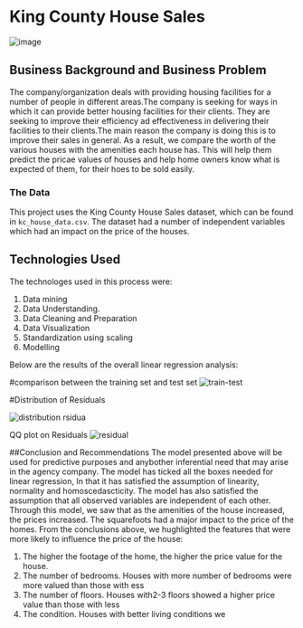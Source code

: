 # King County House Sales
![image](https://user-images.githubusercontent.com/111424284/208081779-77d60d3e-8e2b-4fcd-8125-0356bb5958fa.png)




## Business Background and Business Problem
The company/organization deals with providing housing facilities for a number of people in different areas.The company is seeking for ways in which it can provide better housing facilities for their clients. They are seeking to improve their efficiency ad effectiveness in delivering their facilities to their clients.The main reason the company is doing this is to improve their sales in general.
As a result, we compare the worth of the various houses with the amenities each house has. This will help them predict the pricae values of houses and help home owners know what is expected of them, for their hoes to be sold easily.

### The Data
This project uses the King County House Sales dataset, which can be found in  `kc_house_data.csv`. The dataset had a number of independent variables which had an impact on the price of the houses.


## Technologies Used

The technologes used in this process were:
1. Data mining
2. Data Understanding.
3. Data Cleaning and Preparation
4. Data Visualization
5. Standardization using scaling
6. Modelling

Below are the results of the overall linear regression analysis:


#comparison between the training set and test set
![train-test](https://user-images.githubusercontent.com/111424284/208080740-3a86f571-01c2-48b8-959e-4e5c41bd70ac.PNG)

#Distribution of Residuals

![distribution rsidua](https://user-images.githubusercontent.com/111424284/208080336-7c40dbe2-616b-4919-be6e-96833a915cfc.png)

QQ plot on Residuals
![residual](https://user-images.githubusercontent.com/111424284/208080595-3adddd7c-7859-436e-bfe0-080e65884254.png)


##Conclusion and Recommendations
The model presented above will be used for predictive purposes and anybother inferential need that may arise in the agency company. The model has ticked all the boxes needed for linear regression, In that it has satisfied the assumption of linearity, normality and homoscedascticity. The model has also satisfied the assumption that all observed variables are independent of each other.
Through this model, we saw that as the amenities of the house increased, the prices increased. The squarefoots had a major impact to the price of the homes.
From the conclusions above, we hughlighted the features that were more likely to influence the price of the house:
1. The higher the footage of the home, the higher the price value for the house.
2. The number of bedrooms. Houses with more number of bedrooms were more valued than those with ess
3. The number of floors. Houses with2-3 floors showed a higher price value than those with less 
4. The condition. Houses with better living conditions we
